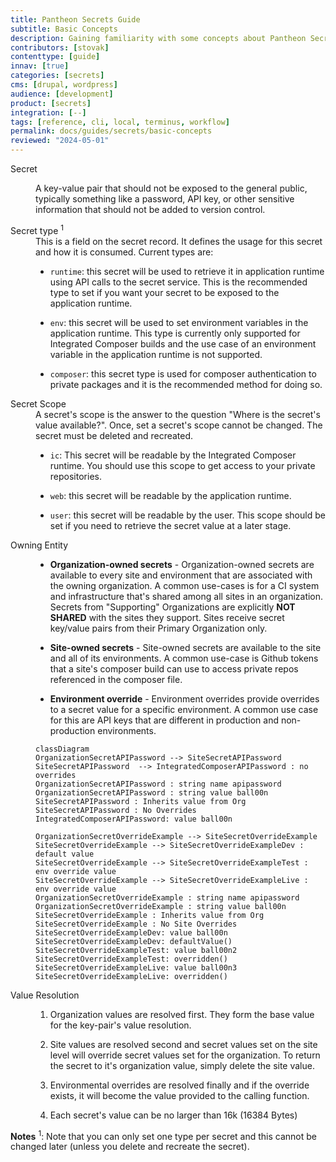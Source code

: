 ```yaml
---
title: Pantheon Secrets Guide
subtitle: Basic Concepts
description: Gaining familiarity with some concepts about Pantheon Secrets will help you make the most of this feature.
contributors: [stovak]
contenttype: [guide]
innav: [true]
categories: [secrets]
cms: [drupal, wordpress]
audience: [development]
product: [secrets]
integration: [--]
tags: [reference, cli, local, terminus, workflow]
permalink: docs/guides/secrets/basic-concepts
reviewed: "2024-05-01"
---
```

<dl>

<dt>Secret</dt>

<dd>

A key-value pair that should not be exposed to the general public, typically something like a password, API key, or other sensitive information that should not be added to version control.

</dd>

<dt>Secret type <sup>1</sup></dt>

<dd>
This is a field on the secret record. It defines the usage for this secret and how it is consumed. Current types are:

  * `runtime`: this secret will be used to retrieve it in application runtime using API calls to the secret service. This is the recommended type to set if you want your secret to be exposed to the application runtime.

  * `env`: this secret will be used to set environment variables in the application runtime. This type is currently only supported for Integrated Composer builds and the use case of an environment variable in the application runtime is not supported.

  * `composer`: this secret type is used for composer authentication to private packages and it is the recommended method for doing so.

</dd>

<dt>Secret Scope</dt>

<dd>
A secret's scope is the answer to the question "Where is the secret's value available?". Once, set a secret's scope cannot be changed. The secret must be deleted and recreated.

  * `ic`: This secret will be readable by the Integrated Composer runtime. You should use this scope to get access to your private repositories.

  * `web`: this secret will be readable by the application runtime.

  * `user`: this secret will be readable by the user. This scope should be set if you need to retrieve the secret value at a later stage.

</dd>

<dt>Owning Entity</dt>

<dd>

* **Organization-owned secrets** -  Organization-owned secrets are available to every site and environment that are associated with the owning organization. A common use-cases is for a CI system and infrastructure that's shared among all sites in an organization. Secrets from "Supporting" Organizations are explicitly **NOT SHARED** with the sites they support. Sites receive secret key/value pairs from their Primary Organization only.

* **Site-owned secrets** -  Site-owned secrets are available to the site and all of its environments. A common use-case is Github tokens that a site's composer build can use to access private repos referenced in the composer file.

* **Environment override**  - Environment overrides provide overrides to a secret value for a specific environment. A common use case for this are API keys that are different in production and non-production environments.

```mermaid
classDiagram
OrganizationSecretAPIPassword --> SiteSecretAPIPassword
SiteSecretAPIPassword  --> IntegratedComposerAPIPassword : no overrides
OrganizationSecretAPIPassword : string name apipassword
OrganizationSecretAPIPassword : string value ball00n
SiteSecretAPIPassword : Inherits value from Org
SiteSecretAPIPassword : No Overrides
IntegratedComposerAPIPassword: value ball00n

OrganizationSecretOverrideExample --> SiteSecretOverrideExample
SiteSecretOverrideExample --> SiteSecretOverrideExampleDev : default value
SiteSecretOverrideExample --> SiteSecretOverrideExampleTest : env override value
SiteSecretOverrideExample --> SiteSecretOverrideExampleLive : env override value
OrganizationSecretOverrideExample : string name apipassword
OrganizationSecretOverrideExample : string value ball00n
SiteSecretOverrideExample : Inherits value from Org
SiteSecretOverrideExample : No Site Overrides
SiteSecretOverrideExampleDev: value ball00n
SiteSecretOverrideExampleDev: defaultValue()
SiteSecretOverrideExampleTest: value ball00n2
SiteSecretOverrideExampleTest: overridden()
SiteSecretOverrideExampleLive: value ball00n3
SiteSecretOverrideExampleLive: overridden()
```

</dd>

<dt>Value Resolution</dt>

<dd>

1. Organization values are resolved first. They form the base value for the key-pair's value resolution.

3. Site values are resolved second and secret values set on the site level will override secret values set for the organization. To return the secret to it's organization value, simply delete the site value.

4. Environmental overrides are resolved finally and if the override exists, it will become the value provided to the calling function.

5. Each secret's value can be no larger than 16k (16384 Bytes)

</dd>

</dl>

**Notes**
<sup>1</sup>: Note that you can only set one type per secret and this cannot be changed later (unless you delete and recreate the secret).
